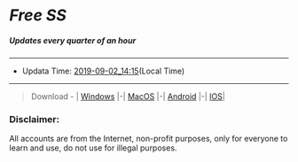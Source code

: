 
# *Free SS*

##### Updates every quarter of an hour

---
* Updata Time: [2019-09-02_14:15](https://github.com/Geek-007/free-SS/blob/master/2019-09-02_14:15_FreeSS.txt)(Local Time)
---

> Download - | [Windows](https://github.com/shadowsocks/shadowsocks-windows/releases) |-| [MacOS](https://github.com/shadowsocks/shadowsocks-iOS/releases) |-| [Android](https://github.com/shadowsocks/shadowsocks-android/releases) |-| [IOS](https://itunes.apple.com/us/)|

### Disclaimer:
All accounts are from the Internet, non-profit purposes, only for everyone to learn and use, do not use for illegal purposes.
<br>
